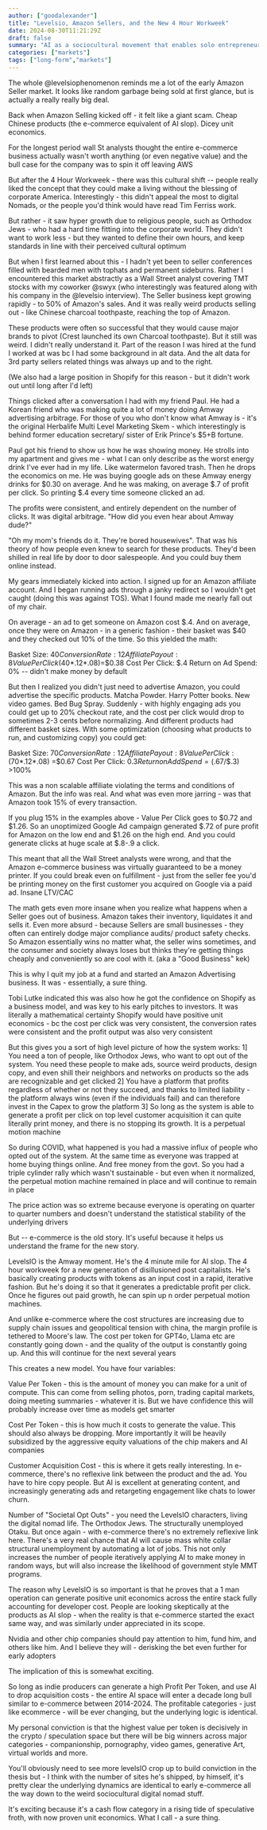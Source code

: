 ```yaml
---
author: ["goodalexander"]
title: "Levelsio, Amazon Sellers, and the New 4 Hour Workweek"
date: 2024-08-30T11:21:29Z
draft: false
summary: "AI as a sociocultural movement that enables solo entrepreneurs and bootstrappers"
categories: ["markets"]
tags: ["long-form","markets"]
---
```


The whole  @levelsiophenomenon reminds me a lot of the early Amazon Seller market. It looks like random garbage being sold at first glance, but is actually a really really big deal. 

Back when Amazon Selling kicked off - it felt like a giant scam. Cheap Chinese products (the e-commerce equivalent of AI slop). Dicey unit economics. 

For the longest period wall St analysts thought the entire e-commerce business actually wasn't worth anything (or even negative value) and the bull case for the company was to spin it off leaving AWS 

But after the 4 Hour Workweek - there was this cultural shift -- people really liked the concept that they could make a living without the blessing of corporate America. Interestingly - this didn't appeal the most to digital Nomads, or the people you'd think would have read Tim Ferriss work. 

But rather - it saw hyper growth due to religious people, such as Orthodox Jews - who had a hard time fitting into the corporate world. They didn't want to work less - but they wanted to define their own hours, and keep standards in line with their perceived cultural optimum 

But when I first learned about this - I hadn't yet been to seller conferences filled with bearded men with tophats and permanent sideburns. Rather I encountered this market abstractly as a Wall Street analyst covering TMT stocks with my coworker 
@swyx (who interestingly was featured along with his company in the  @levelsio interview). The Seller business kept growing rapidly - to 50% of Amazon's sales. And it was really weird products selling out - like Chinese charcoal toothpaste, reaching the top of Amazon.

These products were often so successful that they would cause major brands to pivot (Crest launched its own Charcoal toothpaste). But it still was weird. I didn't really understand it. Part of the reason I was hired at the fund I worked at was bc I had some background in alt data. And the alt data for 3rd party sellers related things was always up and to the right. 

(We also had a large position in Shopify for this reason - but it didn't work out until long after I'd left)

Things clicked after a conversation I had with my friend Paul. He had a Korean friend who was making quite a lot of money doing Amway advertising arbitrage. For those of you who don't know what Amway is - it's the original Herbalife Multi Level Marketing Skem - which interestingly is behind former education secretary/ sister of Erik Prince's $5+B fortune.

Paul got his friend to show us how he was showing money. He strolls into my apartment and gives me - what I can only describe as the worst energy drink I've ever had in my life. Like watermelon favored trash. Then he drops the economics on me. He was buying google ads on these Amway energy drinks for $0.30 on average. And he was making, on average $.7 of profit per click. So printing $.4 every time someone clicked an ad.  

The profits were consistent, and entirely dependent on the number of clicks. It was digital arbitrage. "How did you even hear about Amway dude?"

"Oh my mom's friends do it. They're bored housewives". That was his theory of how people even knew to search for these products. They'd been shilled in real life by door to door salespeople. And you could buy them online instead. 

My gears immediately kicked into action. I signed up for an Amazon affiliate account. And I began running ads through a janky redirect so I wouldn't get caught (doing this was against TOS). What I found made me nearly fall out of my chair.

On average - an ad to get someone on Amazon cost $.4. And on average, once they were on Amazon - in a generic fashion - their basket was $40 and they checked out 10% of the time. So this yielded the math:

Basket Size: $40
Conversion Rate: 12%
Affiliate Payout: 8%
Value Per Click ($40*.12*.08)=$0.38 
Cost Per Click: $.4
Return on Ad Spend: 0% -- didn't make money by default

But then I realized you didn't just need to advertise Amazon, you could advertise the specific products. Matcha Powder. Harry Potter books. New video games. Bed Bug Spray. Suddenly - with highly engaging ads you could get up to 20% checkout rate, and the cost per click would drop to sometimes 2-3 cents before normalizing. And different products had different basket sizes. With some optimization (choosing what products to run, and customizing copy) you could get:

Basket Size: $70
Conversion Rate: 12%
Affiliate Payout: 8% 
Value Per Click: ($70*.12*.08) =$0.67 
Cost Per Click: $0.3
Return on Add Spend = ($.67/$.3) >100%

This was a non scalable affiliate violating the terms and conditions of Amazon. But the info was real. And what was even more jarring - was that Amazon took 15% of every transaction.

If you plug 15% in the examples above - Value Per Click goes to $0.72 and $1.26. So an unoptimized Google Ad campaign generated $.72 of pure profit for Amazon on the low end and $1.26 on the high end. And you could generate clicks at huge scale at $.8-.9 a click. 

This meant that all the Wall Street analysts were wrong, and that the Amazon e-commerce business was virtually guaranteed to be a money printer. If you could break even on fulfillment - just from the seller fee you'd be printing money on the first customer you acquired on Google via a paid ad. Insane LTV/CAC

The math gets even more insane when you realize what happens when a Seller goes out of business. Amazon takes their inventory, liquidates it and sells it. Even more absurd - because Sellers are small businesses - they often can entirely dodge major compliance audits/ product safety checks. So Amazon essentially wins no matter what, the seller wins sometimes, and the consumer and society always loses but thinks they're getting things cheaply and conveniently so are cool with it. (aka a "Good Business" kek) 

This is why I quit my job at a fund and started an Amazon Advertising business. It was - essentially, a sure thing.

Tobi Lutke indicated this was also how he got the confidence on Shopify as a business model, and was key to his early pitches to investors. It was literally a mathematical certainty Shopify would have positive unit economics - bc the cost per click was very consistent, the conversion rates were consistent and the profit output was also very consistent  

But this gives you a sort of high level picture of how the system works:
1] You need a ton of people, like Orthodox Jews, who want to opt out of the system. You need these people to make ads, source weird products, design copy, and even shill their neighbors and networks on products so the ads are recognizable and get clicked
2] You have a platform that profits regardless of whether or not they succeed, and thanks to limited liability - the platform always wins (even if the individuals fail) and can therefore invest in the Capex to grow the platform 
3] So long as the system is able to generate a profit per click on top level customer acquisition it can quite literally print money, and there is no stopping its growth. It is a perpetual motion machine 

So during COVID, what happened is you had a massive influx of people who opted out of the system. At the same time as everyone was trapped at home buying things online. And free money from the govt. So you had a triple cylinder rally which wasn't sustainable - but even when it normalized, the perpetual motion machine remained in place and will continue to remain in place 

The price action was so extreme because everyone is operating on quarter to quarter numbers and doesn't understand the statistical stability of the underlying drivers 

But -- e-commerce is the old story. It's useful because it helps us understand the frame for the new story. 

LevelsIO is the Amway moment. He's the 4 minute mile for AI slop. The 4 hour workweek for a new generation of disillusioned post capitalists. He's basically creating products with tokens as an input cost in a rapid, iterative fashion. But he's doing it so that it generates a predictable profit per click. Once he figures out paid growth, he can spin up n order perpetual motion machines.

And unlike e-commerce where the cost structures are increasing due to supply chain issues and geopolitical tension with china, the margin profile is tethered to Moore's law. The cost per token for GPT4o, Llama etc are constantly going down - and the quality of the output is constantly going up. And this will continue for the next several years

This creates a new model. You have four variables:

Value Per Token - this is the amount of money you can make for a unit of compute. This can come from selling photos, porn, trading capital markets, doing meeting summaries - whatever it is. But we have confidence this will probably increase over time as models get smarter

Cost Per Token - this is how much it costs to generate the value. This should also always be dropping. More importantly it will be heavily subsidized by the aggressive equity valuations of the chip makers and AI companies 

Customer Acquisition Cost - this is where it gets really interesting. In e-commerce, there's no reflexive link between the product and the ad. You have to hire copy people. But AI is excellent at generating content, and increasingly generating ads and retargeting engagement like chats to lower churn. 

Number of "Societal Opt Outs" - you need the LevelsIO characters, living the digital nomad life. The Orthodox Jews. The structurally unemployed Otaku. But once again - with e-commerce there's no extremely reflexive link here. There's a very real chance that AI will cause mass white collar structural unemployment by automating a lot of jobs. This not only increases the number of people iteratively applying AI to make money in random ways, but will also increase the likelihood of government style MMT programs. 

The reason why LevelsIO is so important is that he proves that a 1 man operation can generate positive unit economics across the entire stack fully accounting for developer cost. People are looking skeptically at the products as AI slop - when the reality is that e-commerce started the exact same way, and was similarly under appreciated in its scope.  

Nvidia and other chip companies should pay attention to him, fund him, and others like him. And I believe they will - derisking the bet even further for early adopters 

The implication of this is somewhat exciting. 

So long as indie producers can generate a high Profit Per Token, and use AI to drop acquisition costs - the entire AI space will enter a decade long bull similar to e-commerce between 2014-2024. The profitable categories - just like ecommerce - will be ever changing, but the underlying logic is identical. 

My personal conviction is that the highest value per token is decisively in the crypto / speculation space but there will be big winners across major categories - companionship, pornography, video games, generative Art, virtual worlds and more.

You'll obviously need to see more levelsIO crop up to build conviction in the thesis but - I think with the number of sites he's shipped, by himself, it's pretty clear the underlying dynamics are identical to early e-commerce all the way down to the weird sociocultural digital nomad stuff.  

It's exciting because it's a cash flow category in a rising tide of speculative froth, with now proven unit economics. What I call - a sure thing.
